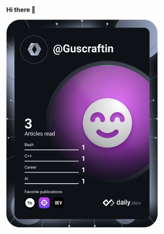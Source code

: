 ### Hi there 👋

<a href="https://app.daily.dev/Guscraftin"><img src="https://github.com/Guscraftin/Guscraftin/blob/master/devcard.svg" width="400" alt="Guscraftin's Dev Card"/></a>

<!--
**Guscraftin/Guscraftin** is a ✨ _special_ ✨ repository because its `README.md` (this file) appears on your GitHub profile.

Here are some ideas to get you started:

- 🔭 I’m currently working on ...
- 🌱 I’m currently learning ...
- 👯 I’m looking to collaborate on ...
- 🤔 I’m looking for help with ...
- 💬 Ask me about ...
- 📫 How to reach me: ...
- 😄 Pronouns: ...
- ⚡ Fun fact: ...
-->
